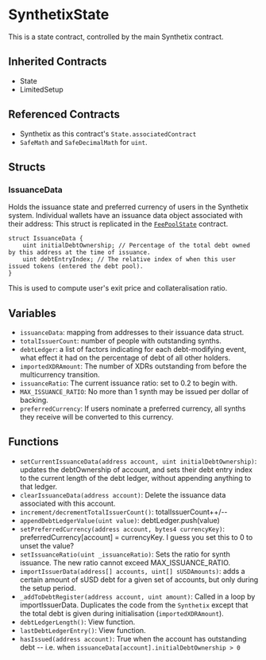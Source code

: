 # SynthetixState

This is a state contract, controlled by the main Synthetix contract.

## Inherited Contracts

* State
* LimitedSetup

## Referenced Contracts

* Synthetix as this contract's `State.associatedContract`
* `SafeMath` and `SafeDecimalMath` for `uint`.

## Structs

### IssuanceData

Holds the issuance state and preferred currency of users in the Synthetix system.
Individual wallets have an issuance data object associated with their address:
This struct is replicated in the [`FeePoolState`](FeePoolState.md#issuancedata) contract.

```solidity
struct IssuanceData {
    uint initialDebtOwnership; // Percentage of the total debt owned by this address at the time of issuance.
    uint debtEntryIndex; // The relative index of when this user issued tokens (entered the debt pool).
}
```

This is used to compute user's exit price and collateralisation ratio.

## Variables

* `issuanceData`: mapping from addresses to their issuance data struct.
* `totalIssuerCount`: number of people with outstanding synths.
* `debtLedger`: a list of factors indicating for each debt-modifying event, what effect it had on the percentage of debt of all other holders.
* `importedXDRAmount`: The number of XDRs outstanding from before the multicurrency transition.
* `issuanceRatio`: The current issuance ratio: set to 0.2 to begin with.
* `MAX_ISSUANCE_RATIO`: No more than 1 synth may be issued per dollar of backing.
* `preferredCurrency`: If users nominate a preferred currency, all synths they receive will be converted to this currency.

## Functions

* `setCurrentIssuanceData(address account, uint initialDebtOwnership)`: updates the debtOwnership of account, and sets their debt entry index to the current length of the debt ledger, without appending anything to that ledger.
* `clearIssuanceData(address account)`: Delete the issuance data associated with this account.
* `increment/decrementTotalIssuerCount()`: totalIssuerCount++/--
* `appendDebtLedgerValue(uint value)`: debtLedger.push(value)
* `setPreferredCurrency(address account, bytes4 currencyKey)`: preferredCurrency[account] = currencyKey. I guess you set this to 0 to unset the value?
* `setIssuanceRatio(uint _issuanceRatio)`: Sets the ratio for synth issuance. The new ratio cannot exceed MAX_ISSUANCE_RATIO.
* `importIssuerData(address[] accounts, uint[] sUSDAmounts)`: adds a certain amount of sUSD debt for a given set of accounts, but only during the setup period.
* `_addToDebtRegister(address account, uint amount)`: Called in a loop by importIssuerData. Duplicates the code from the `Synthetix` except that the total debt is given during initialisation (`importedXDRAmount`).
* `debtLedgerLength()`: View function.
* `lastDebtLedgerEntry()`: View function.
* `hasIssued(address account)`: True when the account has outstanding debt -- i.e. when `issuanceData[account].initialDebtOwnership > 0`

